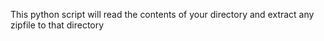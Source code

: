This python script will read the contents of your directory
and extract any zipfile to that directory
